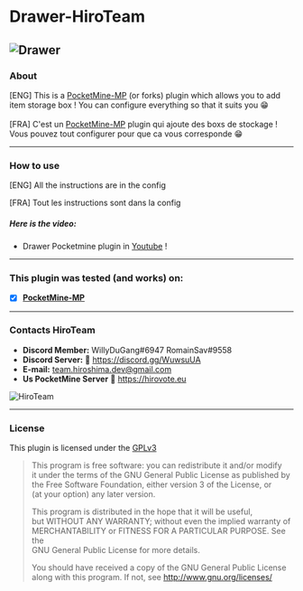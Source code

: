 # Drawer-HiroTeam
![Drawer](https://zupimages.net/up/20/24/4988.png)
---
### About
[ENG] This is a [PocketMine-MP](https://github.com/pmmp/PocketMine-MP) (or forks) plugin which allows you to add item storage box ! You can configure everything so that it suits you :grin:<br/><br/>
[FRA] C'est un [PocketMine-MP](https://github.com/pmmp/PocketMine-MP) plugin qui ajoute des boxs de stockage ! Vous pouvez tout configurer pour que ca vous corresponde :grin:

---
### How to use
[ENG] All the instructions are in the config

[FRA] Tout les instructions sont dans la config

##### Here is the video:
- Drawer Pocketmine plugin in [Youtube](https://youtu.be/VDM0JrPeET0) !

---
### **This plugin was tested (and works) on:**

- [x] **[PocketMine-MP](https://github.com/pmmp/PocketMine-MP)**
---
### Contacts HiroTeam

- **Discord Member:** WillyDuGang#6947 RomainSav#9558
- **Discord Server:** :link:  https://discord.gg/WuwsuUA<br/>
- **E-mail:** team.hiroshima.dev@gmail.com<br/>
- **Us PocketMine Server** :link:  https://hirovote.eu<br/>

![HiroTeam](https://zupimages.net/up/20/24/m7ym.png)

---
### License
This plugin is licensed under the [GPLv3](http://www.gnu.org/licenses/gpl-3.0.html)

>This program is free software: you can redistribute it and/or modify<br/>
>it under the terms of the GNU General Public License as published by<br/>
>the Free Software Foundation, either version 3 of the License, or<br/>
>(at your option) any later version.<br/>
>
>This program is distributed in the hope that it will be useful,<br/>
>but WITHOUT ANY WARRANTY; without even the implied warranty of<br/>
>MERCHANTABILITY or FITNESS FOR A PARTICULAR PURPOSE.  See the<br/>
>GNU General Public License for more details.<br/>
>
>You should have received a copy of the GNU General Public License<br/>
>along with this program.  If not, see http://www.gnu.org/licenses/

